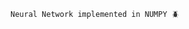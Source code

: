                                                                                  Neural Network implemented in NUMPY 🪲
